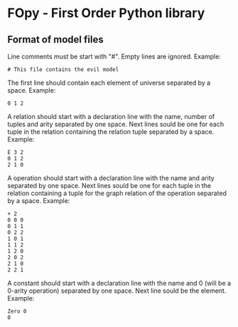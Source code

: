 # FOpy - First Order Python library



## Format of model files

Line comments must be start with "#". Empty lines are ignored. Example:

```# This file contains the evil model```

The first line should contain each element of universe separated by a space. Example:

```0 1 2```

A relation should start with a declaration line with the name, number of tuples and arity separated by one space. Next lines sould be one for each tuple in the relation containing the relation tuple separated by a space. Example:

```
E 3 2
0 1 2
2 1 0
```

A operation should start with a declaration line with the name and arity separated by one space. Next lines sould be one for each tuple in the relation containing a tuple for the graph relation of the operation separated by a space. Example:

```
+ 2
0 0 0
0 1 1
0 2 2
1 0 1
1 1 2
1 2 0
2 0 2
2 1 0
2 2 1
```

A constant should start with a declaration line with the name and 0 (will be a 0-arity operation) separated by one space. Next line sould be the element. Example:

```
Zero 0
0
```
